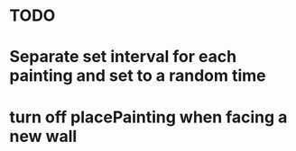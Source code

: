 # TODO

# Separate set interval for each painting and set to a random time
# turn off placePainting when facing a new wall